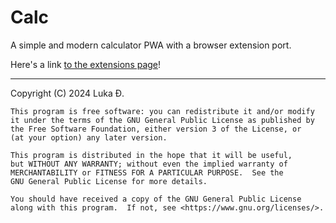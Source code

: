 # Calc

A simple and modern calculator PWA with a browser extension port.

Here's a link [to the extensions page](https://addons.mozilla.org/en-US/firefox/addon/s-calculator/)!

---

Copyright (C) 2024  Luka Đ.

    This program is free software: you can redistribute it and/or modify
    it under the terms of the GNU General Public License as published by
    the Free Software Foundation, either version 3 of the License, or
    (at your option) any later version.

    This program is distributed in the hope that it will be useful,
    but WITHOUT ANY WARRANTY; without even the implied warranty of
    MERCHANTABILITY or FITNESS FOR A PARTICULAR PURPOSE.  See the
    GNU General Public License for more details.

    You should have received a copy of the GNU General Public License
    along with this program.  If not, see <https://www.gnu.org/licenses/>.
